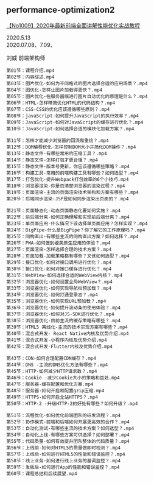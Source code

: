 ## performance-optimization2


[【No1009】2020年最新前端全面讲解性能优化实战教程](https://time.geekbang.org/course/intro/257)

2020.5.13	
2020.07.08、7.09、

刘威
前端架构师

	第01节：课程介绍.mp4
	第02节：内容综述.mp4
	第03节：图片优化-如何为不同格式的图片选择合适的应用场景？.mp4
	第04节：图优化-怎样让图片加载得更快？.mp4
	第05节：图片优化-在服务器端进行图片自动优化的原理是什么？.mp4
	第06节：HTML-怎样精简优化HTML的代码结构？.mp4
	第07节：CSS-CSS的优化应该遵循哪些原则？.mp4
	第08节：javaScript-如何提升JavaScript的执行效率？.mp4
	第09节：JavaScript-如何对JavaScript的缓存进行优化？.mp4
	第10节：JavaScript-如何选择合适的模块化加载方案？.mp4
	
	第11节：怎样才能减少浏览器的回流和重绘？.mp4
	第12节：DOM编程优化-怎样控制DOM大小并简化DOM操作？.mp4
	第13节：静态文件-有哪些常用的压缩工具？.mp4
	第14节：静态文件-怎样打包才更合理？.mp4
	第15节：静态文件-版本号更新，你应该遵循哪些策略？.mp4
	第16节：构建工具-常用的前端构建工具有哪些？如何选型？.mp4
	第17节：打包优化-提升Webpack打包效率的6个小技巧.mp4
	第18节：浏览器渲染-你是否清楚浏览器的渲染过程？.mp4
	第19节：页面渲染-主流的页面渲染技术架构和方案有哪些？.mp4
	第20节：后端同步渲染-JSP是如何同步渲染出页面的？.mp4
	
	第21节：页面静态化-动态页面静态化要如何实施？.mp4
	第22节：前后端分离-如何正确理解和实现前后端分离？.mp4
	第23节：单页面应用-什么情况下该选择单页面应用？怎样实现？.mp4
	第24节：BigPipe-什么是BigPipe？你了解它的工作原理吗？.mp4
	第25节：同构直出-有哪些主流的同构直出方案？如何选择？.mp4
	第26节：PWA-如何做到媲美原生应用的体验？.mp4
	第27节：页面渲染-怎样选择合理的技术方案？.mp4
	第28节：页面加载-加载策略都有哪些？又该如何选型？.mp4
	第29节：接口优化-如何对接口调用进行优化？.mp4
	第30节：接口优化-如何对接口缓存进行优化？.mp4
	第31节：WebView-如何选择合适的WebView内核？.mp4
	第32节：浏览器优化-如何设置全局WebView？.mp4
	第33节：浏览器优化-如何实现导航栏预加载？.mp4
	第34节：浏览器优化-如何打通登录态？.mp4
	第35节：浏览器优化-如何实现URL预加载？.mp4
	第36节：浏览器优化-如何提升滚动条的使用体验？.mp4
	第37节：浏览器优化-如何对JS-SDK进行优化？.mp4
	第38节：浏览器优化-目前主流的缓存策略有哪些？.mp4
	第39节：HTML5 离线化-主流的技术实现方案有哪些？.mp4
	第40节：混合式开发- React Native内核及优势介绍.mp4
	第41节：混合式开发-小程序内核及优势介绍.mp4
	第42节：混合式开发-Flutter内核及优势介绍.mp4
	
	第43节：CDN-如何合理配置CDN缓存？.mp4
	第44节：DNS -主流的DNS优化方法有哪些？.mp4
	第45节：HTTP-如何减少HTTP请求数？.mp4
	第46节：Cookie -减少Cookie大小的策略和益处.mp4
	第47节：服务器-缓存配置和优化方案.mp4
	第48节：服务器-如何开启和配置gzip压缩.mp4
	第49节：HTTPS-如何开启全站HTTPS？.mp4
	第50节：HTTP-2 -升级HTTP-2的好处有哪些？如何升级？.mp4
	
	第51节：流程优化-如何优化前端团队的研发流程？.mp4
	第52节：协作模式-前端和后端如何开展更高效的合作？.mp4
	第53节：自动化测试-有哪些主流的技术方案？如何选型？.mp4
	第54节：自动化上线-有哪些方案可供选择？如何部署？.mp4
	第55节：代码质量-如何有效提升团队整体的代码质量？.mp4
	第56节：上线前-如何对HTML5的质量做即时检测？.mp4
	第57节：上线后-如何进行HTML5的性能和错误监控？.mp4
	第58节：线上业务-如何进行线上业务的基调监控？.mp4
	第59节：发版后-如何进行App的性能和错误监控？.mp4
	第60节：课程总结和后续展望.mp4